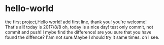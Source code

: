 # hello-world
the first project,Hello world!
add first line, thank you!
you're welcome! That's all!
today is 2017/8/8
oh, today is a nice day!
test only commit, not commit and push!
I mybe find the difference!
are you sure that you have found the diffence?
I'am not sure.Maybe I should try it same times.
oh I see.